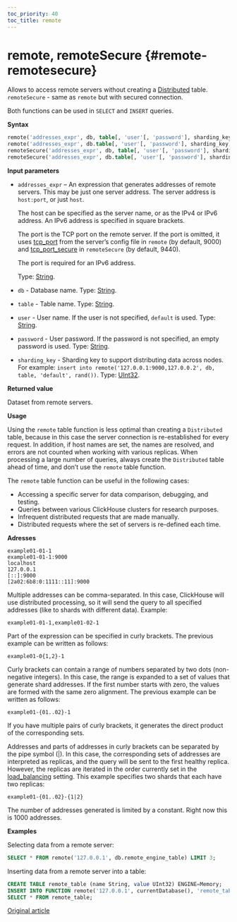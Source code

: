 ```yaml
---
toc_priority: 40
toc_title: remote
---
```


# remote, remoteSecure {#remote-remotesecure}

Allows to access remote servers without creating a [Distributed](../../engines/table-engines/special/distributed.md) table. `remoteSecure` - same as `remote` but with secured connection. 

Both functions can be used in `SELECT` and `INSERT` queries.

**Syntax**

``` sql
remote('addresses_expr', db, table[, 'user'[, 'password'], sharding_key])
remote('addresses_expr', db.table[, 'user'[, 'password'], sharding_key])
remoteSecure('addresses_expr', db, table[, 'user'[, 'password'], sharding_key])
remoteSecure('addresses_expr', db.table[, 'user'[, 'password'], sharding_key])
```

**Input parameters**

- `addresses_expr` – An expression that generates addresses of remote servers. This may be just one server address. The server address is `host:port`, or just `host`. 
   
    The host can be specified as the server name, or as the IPv4 or IPv6 address. An IPv6 address is specified in square brackets. 
   
    The port is the TCP port on the remote server. If the port is omitted, it uses  [tcp_port](../../operations/server-configuration-parameters/settings.md#server_configuration_parameters-tcp_port) from the server’s config file in `remote` (by default, 9000) and [tcp_port_secure](../../operations/server-configuration-parameters/settings.md#server_configuration_parameters-tcp_port_secure) in `remoteSecure` (by default, 9440). 

    The port is required for an IPv6 address.

    Type: [String](../../sql-reference/data-types/string.md).

- `db` - Database name. Type: [String](../../sql-reference/data-types/string.md).
- `table` - Table name. Type: [String](../../sql-reference/data-types/string.md).
- `user` - User name. If the user is not specified, `default` is used. Type: [String](../../sql-reference/data-types/string.md).
- `password` - User password. If the password is not specified, an empty password is used. Type: [String](../../sql-reference/data-types/string.md).
- `sharding_key` - Sharding key to support distributing data across nodes. For example: `insert into remote('127.0.0.1:9000,127.0.0.2', db, table, 'default', rand())`. Type: [UInt32](../../sql-reference/data-types/int-uint.md).

**Returned value**

Dataset from remote servers.

**Usage**

Using the `remote` table function is less optimal than creating a `Distributed` table, because in this case the server connection is re-established for every request. In addition, if host names are set, the names are resolved, and errors are not counted when working with various replicas. When processing a large number of queries, always create the `Distributed` table ahead of time, and don’t use the `remote` table function.

The `remote` table function can be useful in the following cases:

-   Accessing a specific server for data comparison, debugging, and testing.
-   Queries between various ClickHouse clusters for research purposes.
-   Infrequent distributed requests that are made manually.
-   Distributed requests where the set of servers is re-defined each time.

**Adresses**

``` text
example01-01-1
example01-01-1:9000
localhost
127.0.0.1
[::]:9000
[2a02:6b8:0:1111::11]:9000
```

Multiple addresses can be comma-separated. In this case, ClickHouse will use distributed processing, so it will send the query to all specified addresses (like to shards with different data). Example:

``` text
example01-01-1,example01-02-1
```

Part of the expression can be specified in curly brackets. The previous example can be written as follows:

``` text
example01-0{1,2}-1
```

Curly brackets can contain a range of numbers separated by two dots (non-negative integers). In this case, the range is expanded to a set of values that generate shard addresses. If the first number starts with zero, the values are formed with the same zero alignment. The previous example can be written as follows:

``` text
example01-{01..02}-1
```

If you have multiple pairs of curly brackets, it generates the direct product of the corresponding sets.

Addresses and parts of addresses in curly brackets can be separated by the pipe symbol (\|). In this case, the corresponding sets of addresses are interpreted as replicas, and the query will be sent to the first healthy replica. However, the replicas are iterated in the order currently set in the [load_balancing](../../operations/settings/settings.md) setting. This example specifies two shards that each have two replicas:

``` text
example01-{01..02}-{1|2}
```

The number of addresses generated is limited by a constant. Right now this is 1000 addresses.

**Examples**

Selecting data from a remote server:

``` sql
SELECT * FROM remote('127.0.0.1', db.remote_engine_table) LIMIT 3;
```

Inserting data from a remote server into a table:

``` sql
CREATE TABLE remote_table (name String, value UInt32) ENGINE=Memory;
INSERT INTO FUNCTION remote('127.0.0.1', currentDatabase(), 'remote_table') VALUES ('test', 42);
SELECT * FROM remote_table;
```

[Original article](https://clickhouse.tech/docs/en/sql-reference/table-functions/remote/) <!--hide-->
